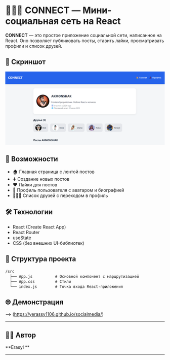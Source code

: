 # 🧑‍🤝‍🧑 CONNECT — Мини-социальная сеть на React

**CONNECT** — это простое приложение социальной сети, написанное на React. Оно позволяет публиковать посты, ставить лайки, просматривать профили и список друзей.

## 📸 Скриншот

![Превью интерфейса](screenshot.png)

## 🚀 Возможности

- 🏠 Главная страница с лентой постов  
- ➕ Создание новых постов  
- ❤️ Лайки для постов  
- 👤 Профиль пользователя с аватаром и биографией  
- 🧑‍🤝‍🧑 Список друзей с переходом в профиль  

## 🛠️ Технологии

- React (Create React App)
- React Router
- useState
- CSS (без внешних UI-библиотек)

## 📂 Структура проекта

```
/src
  ├── App.js          # Основной компонент с маршрутизацией
  ├── App.css         # Стили
  └── index.js        # Точка входа React-приложения
```
## 🌐 Демонстрация

--> (https://yerassy1106.github.io/socialmedia/)

----
## 👨‍💻 Автор

**Erasyl **  


---



